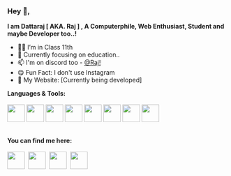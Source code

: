 ### Hey 👋,
**I am Dattaraj [ AKA. Raj ] , A Computerphile, Web Enthusiast, Student and maybe Developer too..!**
- 👨‍🎓 I’m in Class 11th 
- 🎯 Currently focusing on education..
- 📫 I'm on discord too - [@Raj!](https://discord.com/channels/@me)
- 😋 Fun Fact: I don't use Instagram
- 🤟 My Website: [Currently being developed]

**Languages & Tools:** <br><br>
<a href="https://www.youtube.com/watch?v=dQw4w9WgXcQ" target="blank"><img align="center" src="https://upload.wikimedia.org/wikipedia/commons/thumb/9/9a/Visual_Studio_Code_1.35_icon.svg/1200px-Visual_Studio_Code_1.35_icon.svg.png" height="40" /></a>
<a href="https://www.youtube.com/watch?v=dQw4w9WgXcQ" target="blank"><img align="center" src="https://www.tech-wiki.net/images/a/a8/Notepad%2B%2B_logo.png" height="40" /></a>
<a href="https://www.youtube.com/watch?v=dQw4w9WgXcQ" target="blank"><img align="center" src="https://replit.com/public/icons/apple-icon-180.png" height="40" /></a>
<a href="https://www.youtube.com/watch?v=dQw4w9WgXcQ" target="blank"><img align="center" src="https://seeklogo.com/images/N/nodejs-logo-FBE122E377-seeklogo.com.png" height="40" /></a>
<a href="https://www.youtube.com/watch?v=dQw4w9WgXcQ" target="blank"><img align="center" src="https://upload.wikimedia.org/wikipedia/commons/thumb/9/99/Unofficial_JavaScript_logo_2.svg/1200px-Unofficial_JavaScript_logo_2.svg.png" height="40" /></a>
<a href="https://www.youtube.com/watch?v=dQw4w9WgXcQ" target="blank"><img align="center" src="https://upload.wikimedia.org/wikipedia/commons/thumb/3/38/HTML5_Badge.svg/640px-HTML5_Badge.svg.png" height="40" /></a>
<a href="https://www.youtube.com/watch?v=dQw4w9WgXcQ" target="blank"><img align="center" src="https://upload.wikimedia.org/wikipedia/commons/thumb/6/62/CSS3_logo.svg/800px-CSS3_logo.svg.png" height="40" /></a>
<a href="https://www.youtube.com/watch?v=dQw4w9WgXcQ" target="blank"><img align="center" src="https://upload.wikimedia.org/wikipedia/commons/thumb/c/c3/Python-logo-notext.svg/2048px-Python-logo-notext.svg.png" height="40" /></a>
<br><br><br>
**You can find me here:**<br><br>
<a href="https://www.youtube.com/watch?v=dQw4w9WgXcQ" target="blank"><img align="center" src="https://cdn.worldvectorlogo.com/logos/stack-overflow.svg" height="40" /></a>&nbsp;
<a href="https://www.youtube.com/watch?v=dQw4w9WgXcQ" target="blank"><img align="center" src="https://repository-images.githubusercontent.com/386788663/b30df306-a46d-465f-874e-dd7ff1942dbb" height="40" /></a>&nbsp;
<a href="https://www.youtube.com/watch?v=dQw4w9WgXcQ" target="blank"><img align="center" src="https://res.cloudinary.com/practicaldev/image/fetch/s--pcSkTMZL--/c_limit,f_auto,fl_progressive,q_80,w_190/https://practicaldev-herokuapp-com.freetls.fastly.net/assets/devlogo-pwa-512.png" height="40" /></a>&nbsp;
<a href="https://www.youtube.com/watch?v=dQw4w9WgXcQ" target="blank"><img align="center" src="https://miro.medium.com/max/1400/1*psYl0y9DUzZWtHzFJLIvTw.png" height="40" /></a>

